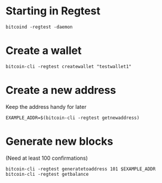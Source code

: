 # Starting in Regtest

    bitcoind -regtest -daemon

# Create a wallet

    bitcoin-cli -regtest createwallet "testwallet1"

# Create a new address
Keep the address handy for later

    EXAMPLE_ADDR=$(bitcoin-cli -regtest getnewaddress)

# Generate new blocks
(Need at least 100 confirmations)

    bitcoin-cli -regtest generatetoaddress 101 $EXAMPLE_ADDR
    bitcoin-cli -regtest getbalance


